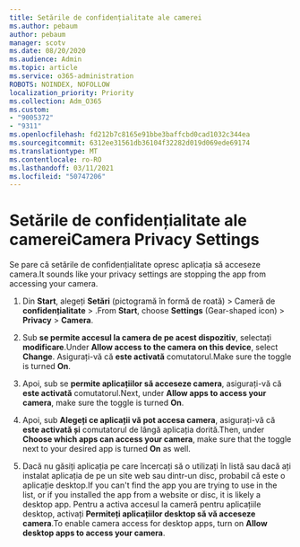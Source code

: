 ```yaml
---
title: Setările de confidențialitate ale camerei
ms.author: pebaum
author: pebaum
manager: scotv
ms.date: 08/20/2020
ms.audience: Admin
ms.topic: article
ms.service: o365-administration
ROBOTS: NOINDEX, NOFOLLOW
localization_priority: Priority
ms.collection: Adm_O365
ms.custom:
- "9005372"
- "9311"
ms.openlocfilehash: fd212b7c8165e91bbe3baffcbd0cad1032c344ea
ms.sourcegitcommit: 6312ee31561db36104f32282d019d069ede69174
ms.translationtype: MT
ms.contentlocale: ro-RO
ms.lasthandoff: 03/11/2021
ms.locfileid: "50747206"
---
```

# <a name="camera-privacy-settings"></a><span data-ttu-id="3300a-102">Setările de confidențialitate ale camerei</span><span class="sxs-lookup"><span data-stu-id="3300a-102">Camera Privacy Settings</span></span>

<span data-ttu-id="3300a-103">Se pare că setările de confidențialitate opresc aplicația să acceseze camera.</span><span class="sxs-lookup"><span data-stu-id="3300a-103">It sounds like your privacy settings are stopping the app from accessing your camera.</span></span>

1.  <span data-ttu-id="3300a-104">Din **Start**, alegeți **Setări** (pictogramă în formă de roată) > Cameră de **confidențialitate**  >  .</span><span class="sxs-lookup"><span data-stu-id="3300a-104">From **Start**, choose **Settings** (Gear-shaped icon) > **Privacy** > **Camera**.</span></span>

2.  <span data-ttu-id="3300a-105">Sub **se permite accesul la camera de pe acest dispozitiv**, selectați **modificare**.</span><span class="sxs-lookup"><span data-stu-id="3300a-105">Under **Allow access to the camera on this device**, select **Change**.</span></span> <span data-ttu-id="3300a-106">Asigurați-vă că **este activată** comutatorul.</span><span class="sxs-lookup"><span data-stu-id="3300a-106">Make sure the toggle is turned **On**.</span></span>

3.  <span data-ttu-id="3300a-107">Apoi, sub se **permite aplicațiilor să acceseze camera**, asigurați-vă că **este activată** comutatorul.</span><span class="sxs-lookup"><span data-stu-id="3300a-107">Next, under **Allow apps to access your camera**, make sure the toggle is turned **On**.</span></span>

4.  <span data-ttu-id="3300a-108">Apoi, sub **Alegeți ce aplicații vă pot accesa camera**, asigurați-vă că **este activată și** comutatorul de lângă aplicația dorită.</span><span class="sxs-lookup"><span data-stu-id="3300a-108">Then, under **Choose which apps can access your camera**, make sure that the toggle next to your desired app is turned **On** as well.</span></span>

5.  <span data-ttu-id="3300a-109">Dacă nu găsiți aplicația pe care încercați să o utilizați în listă sau dacă ați instalat aplicația de pe un site web sau dintr-un disc, probabil că este o aplicație desktop.</span><span class="sxs-lookup"><span data-stu-id="3300a-109">If you can't find the app you are trying to use in the list, or if you installed the app from a website or disc, it is likely a desktop app.</span></span> <span data-ttu-id="3300a-110">Pentru a activa accesul la cameră pentru aplicațiile desktop, activați **Permiteți aplicațiilor desktop să vă acceseze camera**.</span><span class="sxs-lookup"><span data-stu-id="3300a-110">To enable camera access for desktop apps, turn on **Allow desktop apps to access your camera**.</span></span>